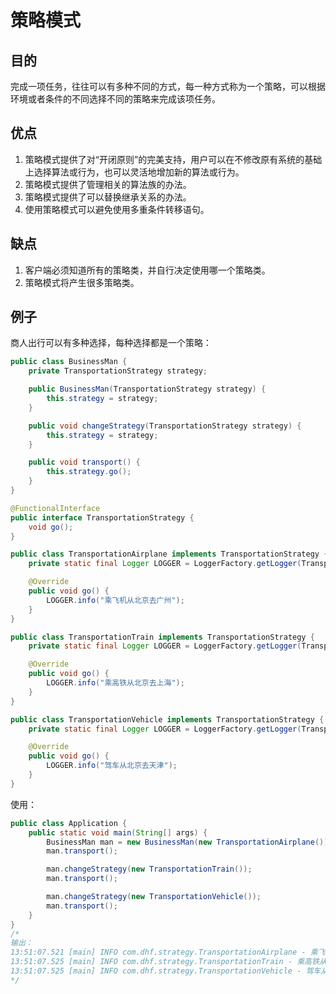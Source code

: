 # 策略模式

## 目的
完成一项任务，往往可以有多种不同的方式，每一种方式称为一个策略，可以根据环境或者条件的不同选择不同的策略来完成该项任务。

## 优点
1. 策略模式提供了对“开闭原则”的完美支持，用户可以在不修改原有系统的基础上选择算法或行为，也可以灵活地增加新的算法或行为。
2. 策略模式提供了管理相关的算法族的办法。
3. 策略模式提供了可以替换继承关系的办法。
4. 使用策略模式可以避免使用多重条件转移语句。

## 缺点
1. 客户端必须知道所有的策略类，并自行决定使用哪一个策略类。
2. 策略模式将产生很多策略类。

## 例子
商人出行可以有多种选择，每种选择都是一个策略：
```java
public class BusinessMan {
    private TransportationStrategy strategy;

    public BusinessMan(TransportationStrategy strategy) {
        this.strategy = strategy;
    }

    public void changeStrategy(TransportationStrategy strategy) {
        this.strategy = strategy;
    }

    public void transport() {
        this.strategy.go();
    }
}

@FunctionalInterface
public interface TransportationStrategy {
    void go();
}

public class TransportationAirplane implements TransportationStrategy {
    private static final Logger LOGGER = LoggerFactory.getLogger(TransportationAirplane.class);

    @Override
    public void go() {
        LOGGER.info("乘飞机从北京去广州");
    }
}

public class TransportationTrain implements TransportationStrategy {
    private static final Logger LOGGER = LoggerFactory.getLogger(TransportationTrain.class);

    @Override
    public void go() {
        LOGGER.info("乘高铁从北京去上海");
    }
}

public class TransportationVehicle implements TransportationStrategy {
    private static final Logger LOGGER = LoggerFactory.getLogger(TransportationVehicle.class);

    @Override
    public void go() {
        LOGGER.info("驾车从北京去天津");
    }
}
```

使用：
```java
public class Application {
    public static void main(String[] args) {
        BusinessMan man = new BusinessMan(new TransportationAirplane());
        man.transport();

        man.changeStrategy(new TransportationTrain());
        man.transport();

        man.changeStrategy(new TransportationVehicle());
        man.transport();
    }
}
/*
输出：
13:51:07.521 [main] INFO com.dhf.strategy.TransportationAirplane - 乘飞机从北京去广州
13:51:07.525 [main] INFO com.dhf.strategy.TransportationTrain - 乘高铁从北京去上海
13:51:07.525 [main] INFO com.dhf.strategy.TransportationVehicle - 驾车从北京去天津
*/
```